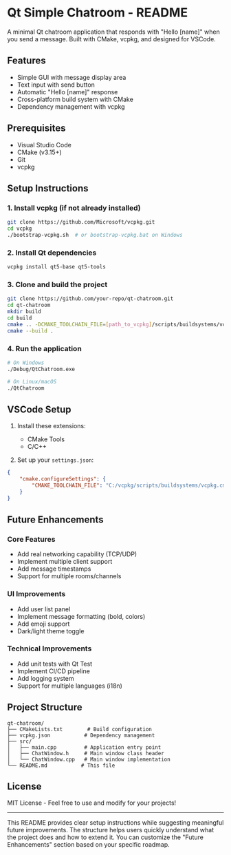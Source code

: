 # Qt Simple Chatroom - README

A minimal Qt chatroom application that responds with "Hello [name]" when you send a message. Built with CMake, vcpkg, and designed for VSCode.

## Features

* Simple GUI with message display area
* Text input with send button
* Automatic "Hello [name]" response
* Cross-platform build system with CMake
* Dependency management with vcpkg

## Prerequisites

* Visual Studio Code
* CMake (v3.15+)
* Git
* vcpkg

## Setup Instructions

### 1. Install vcpkg (if not already installed)

```bash
git clone https://github.com/Microsoft/vcpkg.git
cd vcpkg
./bootstrap-vcpkg.sh  # or bootstrap-vcpkg.bat on Windows
```

### 2. Install Qt dependencies

```bash
vcpkg install qt5-base qt5-tools
```

### 3. Clone and build the project

```bash
git clone https://github.com/your-repo/qt-chatroom.git
cd qt-chatroom
mkdir build
cd build
cmake .. -DCMAKE_TOOLCHAIN_FILE=[path_to_vcpkg]/scripts/buildsystems/vcpkg.cmake
cmake --build .
```

### 4. Run the application

```bash
# On Windows
./Debug/QtChatroom.exe

# On Linux/macOS
./QtChatroom
```

## VSCode Setup

1. Install these extensions:
   * CMake Tools
   * C/C++

2. Set up your `settings.json`:

```json
{
    "cmake.configureSettings": {
        "CMAKE_TOOLCHAIN_FILE": "C:/vcpkg/scripts/buildsystems/vcpkg.cmake"
    }
}
```

## Future Enhancements

### Core Features
* Add real networking capability (TCP/UDP)
* Implement multiple client support
* Add message timestamps
* Support for multiple rooms/channels

### UI Improvements
* Add user list panel
* Implement message formatting (bold, colors)
* Add emoji support
* Dark/light theme toggle

### Technical Improvements
* Add unit tests with Qt Test
* Implement CI/CD pipeline
* Add logging system
* Support for multiple languages (i18n)

## Project Structure

```
qt-chatroom/
├── CMakeLists.txt        # Build configuration
├── vcpkg.json           # Dependency management
├── src/
│   ├── main.cpp         # Application entry point
│   ├── ChatWindow.h     # Main window class header
│   └── ChatWindow.cpp   # Main window implementation
└── README.md           # This file
```

## License

MIT License - Feel free to use and modify for your projects!

---

This README provides clear setup instructions while suggesting meaningful future improvements. The structure helps users quickly understand what the project does and how to extend it. You can customize the "Future Enhancements" section based on your specific roadmap.